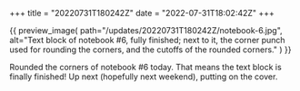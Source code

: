 +++
title = "20220731T180242Z"
date  = "2022-07-31T18:02:42Z"
+++

{{
    preview_image(
        path="/updates/20220731T180242Z/notebook-6.jpg",
        alt="Text block of notebook #6, fully finished; next to it, the corner punch used for rounding the corners, and the cutoffs of the rounded corners."
    )
}}

Rounded the corners of notebook #6 today. That means the text block is finally finished! Up next (hopefully next weekend), putting on the cover.
